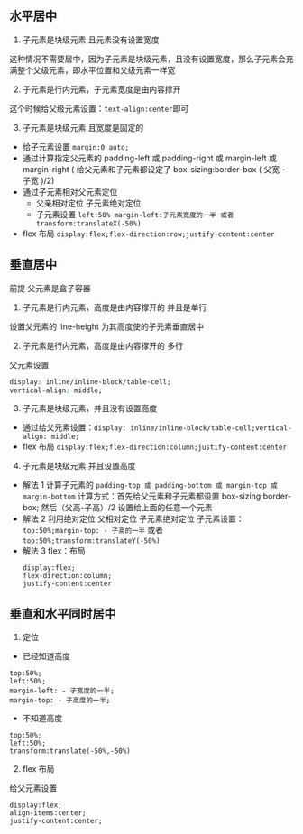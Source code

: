 ## 水平居中

1. 子元素是块级元素 且元素没有设置宽度

这种情况不需要居中，因为子元素是块级元素，且没有设置宽度，那么子元素会充满整个父级元素，即水平位置和父级元素一样宽

2. 子元素是行内元素，子元素宽度是由内容撑开

这个时候给父级元素设置：`text-align:center`即可

3. 子元素是块级元素 且宽度是固定的

- 给子元素设置 `margin:0 auto;`
- 通过计算指定父元素的 padding-left 或 padding-right 或 margin-left 或 margin-right ( 给父元素和子元素都设定了 box-sizing:border-box ( 父宽 - 子宽 )/2)
- 通过子元素相对父元素定位
  - 父亲相对定位 子元素绝对定位
  - 子元素设置 `left:50% margin-left:子元素宽度的一半 或者 transform:translateX(-50%)`
- flex 布局 `display:flex;flex-direction:row;justify-content:center`

## 垂直居中

前提 父元素是盒子容器

1. 子元素是行内元素，高度是由内容撑开的 并且是单行

设置父元素的 line-height 为其高度使的子元素垂直居中

2. 子元素是行内元素，高度是由内容撑开的 多行

父元素设置

```css
display: inline/inline-block/table-cell;
vertical-align: middle;
```

3. 子元素是块级元素，并且没有设置高度

- 通过给父元素设置：`display: inline/inline-block/table-cell;vertical-align: middle;`
- flex 布局 `display:flex;flex-direction:column;justify-content:center`

4. 子元素是块级元素 并且设置高度

- 解法 1
  计算子元素的 `padding-top 或 padding-bottom 或 margin-top 或 margin-bottom`
  计算方式：首先给父元素和子元素都设置 box-sizing:border-box; 然后（父高-子高）/2 设置给上面的任意一个元素
- 解法 2
  利用绝对定位 父相对定位 子元素绝对定位
  子元素设置：`top:50%;margin-top: - 子高的一半` 或者 `top:50%;transform:translateY(-50%)`
- 解法 3
  flex：布局
  ```
  display:flex;
  flex-direction:column;
  justify-content:center
  ```

## 垂直和水平同时居中

1. 定位

- 已经知道高度

```
top:50%;
left:50%;
margin-left: - 子宽度的一半;
margin-top: - 子高度的一半;
```

- 不知道高度

```
top:50%;
left:50%;
transform:translate(-50%,-50%)
```

2. flex 布局

给父元素设置

```
display:flex;
align-items:center;
justify-content:center;
```
